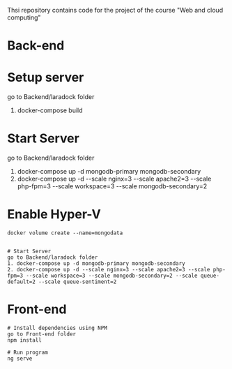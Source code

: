 Thsi repository contains code for the project of the course "Web and cloud computing"

# Back-end

# Setup server
go to Backend/laradock folder
1. docker-compose build

# Start Server
go to Backend/laradock folder
1. docker-compose up -d mongodb-primary mongodb-secondary 
2. docker-compose up -d --scale nginx=3 --scale apache2=3 --scale php-fpm=3 --scale workspace=3 --scale mongodb-secondary=2

# Enable Hyper-V 

	docker volume create --name=mongodata


	# Start Server
	go to Backend/laradock folder
	1. docker-compose up -d mongodb-primary mongodb-secondary 
	2. docker-compose up -d --scale nginx=3 --scale apache2=3 --scale php-fpm=3 --scale workspace=3 --scale mongodb-secondary=2 --scale queue-default=2 --scale queue-sentiment=2
	
# Front-end

	# Install dependencies using NPM
	go to Front-end folder
	npm install
	
	# Run program
	ng serve
